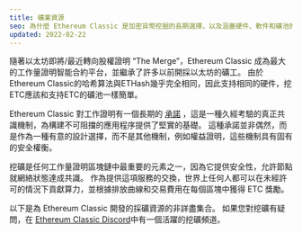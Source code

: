 ```yaml
---
title: 礦業資源
seo: 為什麼 Ethereum Classic 是加密貨幣挖掘的長期選擇，以及涵蓋硬件、軟件和礦池的資源集合。
updated: 2022-02-22
---
```


隨著以太坊即將/最近轉向股權證明 “The Merge”，Ethereum Classic 成為最大的工作量證明智能合約平台，並繼承了許多以前開採以太坊的礦工。 由於Ethereum Classic的哈希算法與ETHash幾乎完全相同，因此支持相同的硬件，挖ETC應該和支持ETC的礦池一樣簡單。

Ethereum Classic 對工作證明有一個長期的 [承諾](/why-classic/proof-of-work) ，這是一種久經考驗的真正共識機制，為構建不可阻擋的應用程序提供了堅實的基礎。 這種承諾並非偶然，而是作為一種有意的設計選擇，而不是其他機制，例如權益證明，這些機制具有固有的安全權衡。

挖礦是任何工作量證明區塊鏈中最重要的元素之一，因為它提供安全性，允許節點就網絡狀態達成共識。 作為提供這項服務的交換，世界上任何人都可以在未經許可的情況下貢獻算力，並根據排放曲線和交易費用在每個區塊中獲得 ETC 獎勵。

以下是為 Ethereum Classic 開發的採礦資源的非詳盡集合。 如果您對挖礦有疑問，在 [Ethereum Classic Discord](/community/channels)中有一個活躍的挖礦頻道。
